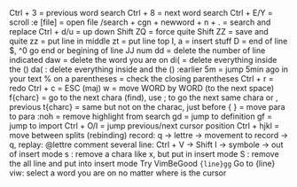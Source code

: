 Ctrl + 3 = previous word search
Ctrl + 8 = next word search 
Ctrl + E/Y = scroll 
:e [file] = open file 
/search + cgn + newword + n + . = search and replace
Ctrl + d/u = up down 
Shift ZQ = force quite 
Shift ZZ = save and quite 
zz = put line in middle 
zt = put line top 
			I, a = insert stuff
D = end of line 
$, ^0 go end or begining of line JJ
num dd = delete the number of line indicated 
daw = delete the word you are on
di( = delete everything inside the () 
da( : delete everything inside and the ()
:earlier 5m = jump 5min ago in your text
% on a parentheses = check the closing parentheses
Ctrl + r = redo 
Ctrl + c = ESC
(maj) w = move WORD by WORD (to the next space)
f{charc} = go to the next chara (find), use ; to go the next same chara or , previous
t{charc} = same but not on the charac, just before
{ } = move para to para 
:noh = remove highlight from search
gd = jump to definition
gf = jump to import
Ctrl + O/I = jump previous/next cursor position
Ctrl + hjkl = move between splits (rebinding)
record: q → lettre → movement to record → q, replay: @lettre
comment several line: Ctrl + V -> Shift I -> symbole -> out of insert mode
s : remove a chara like x, but put in insert mode
S : remove the all line and put into insert mode
Try VimBeGood
`{line}gg` Go to {line}
viw: select a word you are on no matter where is the cursor